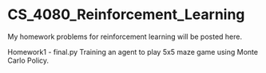# CS_4080_Reinforcement_Learning
My homework problems for reinforcement learning will be posted here.

Homework1 - final.py
Training an agent to play 5x5 maze game using Monte Carlo Policy.
